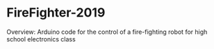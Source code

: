 # FireFighter-2019

Overview: Arduino code for the control of a fire-fighting robot for high school electronics class
